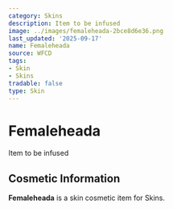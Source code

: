 ```yaml
---
category: Skins
description: Item to be infused
image: ../images/femaleheada-2bce8d6e36.png
last_updated: '2025-09-17'
name: Femaleheada
source: WFCD
tags:
- Skin
- Skins
tradable: false
type: Skin
---
```


# Femaleheada

Item to be infused

## Cosmetic Information

**Femaleheada** is a skin cosmetic item for Skins.

